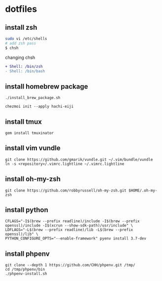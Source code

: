 # dotfiles

## install zsh

```bash
sudo vi /etc/shells
# add zsh pass
$ chsh
```

changing chsh

```diff
+ Shell: /bin/zsh
- Shell: /bin/bash
```

## install homebrew package

```
./install_brew_package.sh

chezmoi init --apply hachi-eiji
```

## install tmux


```
gem install tmuxinator

```

## install vim vundle

```
git clone https://github.com/gmarik/vundle.git ~/.vim/bundle/vundle
ln -s <repository>/.vimrc.lightline ~/.vimrc.lightline
```

## install oh-my-zsh

```
git clone https://github.com/robbyrussell/oh-my-zsh.git $HOME/.oh-my-zsh
```

## install python

```
CFLAGS="-I$(brew --prefix readline)/include -I$(brew --prefix openssl)/include -I$(xcrun --show-sdk-path)/usr/include" \
LDFLAGS="-L$(brew --prefix readline)/lib -L$(brew --prefix openssl)/lib" \
PYTHON_CONFIGURE_OPTS="--enable-framework" pyenv install 3.7-dev
```

## install phpenv

```
git clone --depth 1 https://github.com/CHH/phpenv.git /tmp/
cd /tmp/phpenv/bin
./phpenv-install.sh
```

